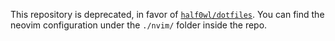This repository is deprecated, in favor of
[`half0wl/dotfiles`](https://github.com/half0wl/dotfiles). You can find the
neovim configuration under the `./nvim/` folder inside the repo.
